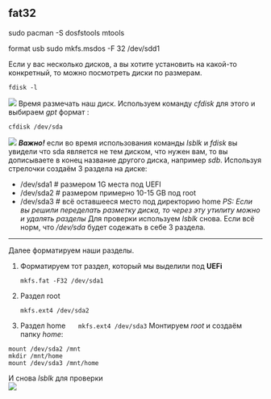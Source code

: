 ## fat32
sudo pacman -S dosfstools mtools

format usb
sudo mkfs.msdos -F 32 /dev/sdd1

Если у вас несколько дисков, а вы хотите установить на какой-то конкретный, то можно посмотреть диски по размерам.

```
fdisk -l
```

![](https://habrastorage.org/r/w1560/webt/ad/1h/do/ad1hdomavwqct4dhepwm2ygs1vk.png)
Время размечать наш диск. Используем команду _cfdisk_ для этого и выбираем _gpt_ формат :

```
cfdisk /dev/sda
```

![](https://habrastorage.org/r/w1560/webt/1s/bz/z7/1sbzz7td9fjl6vwshzxfd-i_4vi.png)
**_Bажно!_** если во время использования команды _lsblk_ и _fdisk_ вы увидели что sda является не тем диском, что нужен вам, то вы дописываете в конец название другого диска, например _sdb_.
Используя стрелочки создаём 3 раздела на диске:

- /dev/sda1 # размером 1G места под UEFI
- /dev/sda2 # размером примерно 10-15 GB под root
- /dev/sda3 # всё оставшееся место под директорию home
  _PS: Если вы решили переделать разметку диска, то через эту утилиту можно и удалять разделы_
  Для проверки используем _lsblk_ снова. Если всё норм, что _/dev/sda_ будет содежать в себе 3 раздела.

---

Далее форматируем наши разделы.

1. Форматируем тот раздел, который мы выделили под **UEFi**
   ```
   mkfs.fat -F32 /dev/sda1
   ```
2. Раздел root
   ```
   mkfs.ext4 /dev/sda2
   ```
3. Раздел home
   `    mkfs.ext4 /dev/sda3
   `
   Монтируем _root_ и создаём папку _home_:

```
mount /dev/sda2 /mnt
mkdir /mnt/home
mount /dev/sda3 /mnt/home
```

И снова _lsblk_ для проверки  
![](https://habrastorage.org/r/w1560/webt/qk/ey/yy/qkeyyy6nuwm7dfa-kkdvr6hvijs.png)

